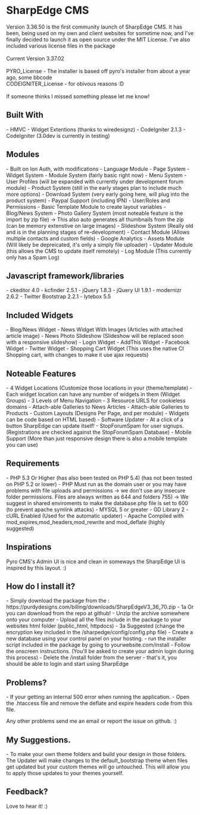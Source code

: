 <h1>SharpEdge CMS</h1>
<p>Version 3.36.50 is the first community launch of SharpEdge CMS. It has been, being used on my own and client websites for sometime now, and I've finally decided to launch it as open source under the MIT License. I've also included various license files in the package
<br /><br />
Current Version 3.37.02<br />
<br />
PYRO_License - The installer is based off pyro's installer from about a year ago, some bbcode <br />
CODEIGNITER_License - for obivous reasons :D
<br /><br />
If someone thinks I missed something please let me know!
</p>

<h2>Built With</h2>
- HMVC
- Widget Extentions (thanks to wiredesignz)
- CodeIgniter 2.1.3
- CodeIgniter (3.0dev is currently in testing)

<h2>Modules</h2>
- Built on Ion Auth, with modifications
- Language Module
- Page System
- Widget System
- Module System (fairly basic right now)
- Menu System
- User Profiles (will be expanded with currently under development forum module)
- Product System (still in the early stages plan to include much more options)
- Download System (very early going here, will plug into the product system)
- Paypal Support (including IPN)
- User/Roles and Permissions
- Basic Template Module to create layout variables
- Blog/News System
- Photo Gallery System (most noteable feature is the import by zip file)
  -> This also auto generates all thumbnails from the zip (can be memory extenstive on large images)
- Slideshow System (Really old and is in the planning stages of re-development)
- Contact Module (Allows multiple contacts and custom fields)
- Google Analytics
- Assets Module (Will likely be depreicated, it's only a simply file uploader)
- Updater Module (this allows the CMS to update itself remotely)
- Log Module (This currently only has a Spam Log)

<h2>Javascript framework/libraries</h2>
- ckeditor 4.0
- kcfinder 2.5.1
- jQuery 1.8.3
- jQuery UI 1.9.1
- modernizr 2.6.2
- Twitter Bootstrap 2.2.1
- lytebox 5.5

<h2>Included Widgets</h2>
- Blog/News Widget
- News Widget With Images (Articles with attached article image)
- News Photo Slideshow (Slideshow will be replaced soon with a responsive slideshow)
- Login Widget
- AddThis Widget
- Facebook Widget
- Twitter Widget
- Shopping Cart Widget (This uses the native CI Shopping cart, with changes to make it use ajax requests)

<h2>Noteable Features</h2>
- 4 Widget Locations (Customize those locations in your (theme/template)
- Each widget location can have any number of widgets in them (Widget Groups)
- 3 Levels of Menu Navigation
- 3 Resource URLS for cookieless domains
- Attach-able Galleries to News Articles
- Attach-able Galleries to Products
- Custom Layouts (Designs Per Page, and per module)
- Widgets can be code based on HTML based)
- Software Updater - At a click of a button SharpEdge can update itself!
- StopForumSpam for user signups. (Registrations are checked against the StopForumSpam Database)
- Mobile Support (More than just responsive design there is also a mobile template you can use)

<h2>Requirements</h2>
- PHP 5.3 Or Higher (has also been tested on PHP 5.4) (has not been tested on PHP 5.2 or lower)
- PHP Must run as the domain user or you may have problems with file uploads and permissions
 -> we don't use any insecure folder permissions. Files are always written as 644 and folders 755)
 -> We suggest in shared enviroments to make the database.php file is set to 600 (to prevent apache symlink attacks)
- MYSQL 5 or greater
- GD Library 2
- cURL Enabled (Used for the automatic updater)
- Apache Compiled with mod_expires,mod_headers,mod_rewrite and mod_deflate (highly suggested)

<h2>Inspirations</h2>
<p>Pyro CMS's Admin UI is nice and clean in someways the SharpEdge UI is inspired by this layout. :)</p>


<h2>How do I install it?</h2>
- Simply download the package from the : https://purdydesigns.com/billing/downloads/SharpEdgeV3_36_70.zip
- 1a Or you can download from the repo at github! 
- Unzip the archive somewhere onto your computer
- Upload all the files include in the package to your websites html folder (public_html, httpdocs)
- 3a Suggested (change the encryption key included in the /sharpedge/config/config.php file)
- Create a new database using your control panel on your hosting.
- run the installer script included in the package by going to yourwebsite.com/install
- Follow the onscreen instructions. (You'll be asked to create your admin login during this process)
- Delete the /install folder from the server 
- that's it, you should be able to login and start using SharpEdge

<h2>Problems?</h2>
- If your getting an internal 500 error when running the application. 
- Open the .htaccess file and remove the deflate and expire headers code from this file.

Any other problems send me an email or report the issue on github. :)

<h2>My Suggestions.</h2>
<p>- To make your own theme folders and build your design in those folders. The Updater will make changes to the default_bootstrap theme when files get updated but your custom themes will go untouched. This will allow you to apply those updates to your themes yourself.</p>

<h2>Feedback?</h2>
<p>Love to hear it! :)</p>